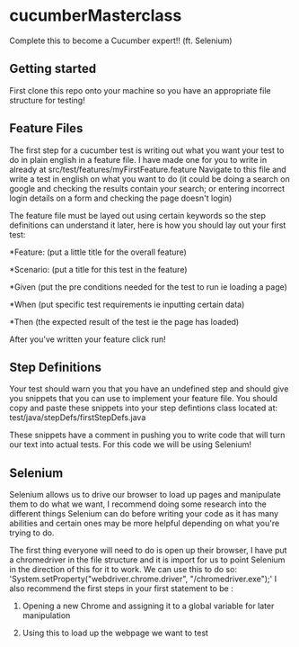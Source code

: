 # cucumberMasterclass

Complete this to become a Cucumber expert!! (ft. Selenium)

## Getting started
First clone this repo onto your machine so you have an appropriate file structure for testing!

## Feature Files
The first step for a cucumber test is writing out what you want your test to do in plain english in a feature file. I have made one for you to write in already at src/test/features/myFirstFeature.feature
Navigate to this file and write a test in english on what you want to do (it could be doing a search on google and checking the results contain your search; or entering incorrect login details on a form and checking the page doesn't login)

The feature file must be layed out using certain keywords so the step definitions can understand it later, here is how you should lay out your first test:

*Feature: (put a little title for the overall feature)

*Scenario: (put a title for this test in the feature)

*Given (put the pre conditions needed for the test to run ie loading a page)

*When (put specific test requirements ie inputting certain data)

*Then (the expected result of the test ie the page has loaded)

After you've written your feature click run!

## Step Definitions

Your test should warn you that you have an undefined step and should give you snippets that you can use to implement your feature file. You should copy and paste these snippets into your step defintions class located at: test/java/stepDefs/firstStepDefs.java

These snippets have a comment in pushing you to write code that will turn our text into actual tests. For this code we will be using Selenium!

## Selenium

Selenium allows us to drive our browser to load up pages and manipulate them to do what we want, I recommend doing some research into the different things Selenium can do before writing your code as it has many abilities and certain ones may be more helpful depending on what you're trying to do.

The first thing everyone will need to do is open up their browser, I have put a chromedriver in the file structure and it is import for us to point Selenium in the direction of this for it to work.
We can use this to do so: 'System.setProperty("webdriver.chrome.driver", "/chromedriver.exe");'
I also recommend the first steps in your first statement to be :

1. Opening a new Chrome and assigning it to a global variable for later manipulation

2. Using this to load up the webpage we want to test
